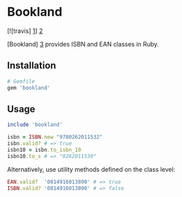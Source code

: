 # Bookland

[![travis] [1]] [2]

[Bookland] [3] provides ISBN and EAN classes in Ruby.

## Installation

```ruby
# Gemfile
gem 'bookland'
```

## Usage

```ruby
include 'bookland'

isbn = ISBN.new "9780262011532"
isbn.valid? # => true
isbn10 = isbn.to_isbn_10
isbn10.to_s # => "0262011530"
```

Alternatively, use utility methods defined on the class level:

```ruby
EAN.valid?  '0814916013890' # => true
ISBN.valid? '0814916013890' # => false
```

[1]: https://secure.travis-ci.org/hakanensari/bookland.png
[2]: http://travis-ci.org/hakanensari/bookland
[3]: http://en.wikipedia.org/wiki/Bookland
